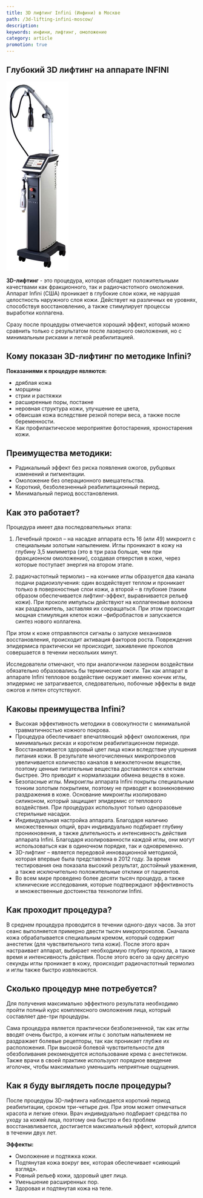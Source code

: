 ```yaml
---
title: 3D лифтинг Infini (Инфини) в Москве
path: /3d-lifting-infini-moscow/
description: 
keywords: инфини, лифтинг, омоложение
category: article
promotion: true
---
```


Глубокий 3D лифтинг на аппарате INFINI
--------------------------------------

![INFINI Москва](./infini-moscow.jpg)

__3D-лифтинг__ - это процедура, которая обладает положительными
качествами как фракционного, так и радиочастотного омоложения. Аппарат
Infini (США) проникает в глубокие слои кожи, не нарушая целостность
наружного слоя кожи. Действует на различных ее уровнях, способствуя
восстановлению, а также стимулирует процессы выработки коллагена.

Сразу после процедуры отмечается хороший эффект, который можно сравнить
только с результатом после лазерного омоложения, но с минимальным
рисками и легкой реабилитацией.

Кому показан 3D-лифтинг по методике Infini?
-------------------------------------------

**Показаниями к процедуре являются:**
* дряблая кожа
* морщины
* стрии и растяжки
* расширенные поры, постакне
* неровная структура кожи, улучшение ее цвета,
* обвисшая кожа вследствие резкой потери веса, а также после
  беременности.
* Как профилактическое мероприятие фотостарения, хроностарения кожи.

Преимущества методики:
----------------------

* Радикальный эффект без риска появления ожогов, рубцовых изменений и
  пигментации.
* Омоложение без операционного вмешательства.
* Короткий, безболезненный реабилитационный период.
* Минимальный период восстановления.

Как это работает?
-----------------

Процедура имеет два последовательных этапа:

1. Лечебный прокол – на насадке аппарата есть 16 (или 49) микроигл с
   специальным золотым напылением. Иглы проникают в кожу на глубину 3,5
   милиметра (это в три раза больше, чем при фракционном омоложении),
   создавая отверстия в коже, через которые поступает энергия на втором
   этапе.

2. радиочастотный термолиз – на кончике иглы образуется два канала
   подачи радиоизлучения: один воздействует теплом и проникает только в
   поверхностные слои кожи, а второй – в глубокие (таким образом
   обеспечивается лифтинг-эффект, выравнивается рельеф кожи). При
   проколе импульсы действуют на коллагеновые волокна как раздражитель,
   заставляя их сокращаться. При этом происходит мощная стимуляция
   клеток кожи –фибробластов и запускается синтез нового коллагена.

При этом к коже отправляются сигналы о запуске механизмов
восстановления, происходит активация факторов роста. Повреждения
эпидермиса практически не происходит, заживление проколов совершается в
течении нескольких минут.

Исследователи отмечают, что при аналогичном лазерном воздействии
обязательно образовались бы термические ожоги. Так как аппарат в
аппарате Infini тепловое воздействие окружает именно кончик иглы,
эпидермис не затрагивается, следовательно, побочные эффекты в виде
ожогов и пятен отсутствуют.

Каковы преимущества Infini?
---------------------------

* Высокая эффективность методики в совокупности с минимальной
  травматичностью кожного покрова.
* Процедура обеспечивает впечатляющий эффект омоложения, при минимальных
  рисках и коротком реабилитационном периоде.
* Восстанавливается здоровый цвет лица кожи вследствие улучшения питания
  кожи. В результате многочисленных микропроколов увеличивается
  количество каналов в межклеточном веществе, поэтому ценные питательные
  вещества доставляются к клеткам быстрее. Это приводит к нормализации
  обмена веществ в коже.
* Безопасные иглы. Микроиглы аппарата Infini покрыты специальным тонким
  золотым покрытием, поэтому не приводят к возникновению раздражения в
  коже. Основание микроиглы изолировано силиконом, который защищает
  эпидермис от теплового воздействия. При процедурах используют только
  одноразовые стерильные насадки.
* Индивидуальная настройка аппарата. Благодаря наличию множественных
  опций, врач индивидуально подбирает глубину проникновения, а также
  длительность и интенсивность действия аппарата Infini. Благодаря
  изолированности каждой иглы, они могут использоваться как в одиночном
  порядке, так и одновременно.
* 3D-лифтинг – является передовой инновационной методикой, которая
  впервые была представлена в 2012 году. За время тестирования она
  показала высокий результат, достойный уважения, а также исключительно
  положительные отклики от пациентов.
* Во всем мире проведено более десяти тысяч процедур, а также
  клинические исследования, которые подтверждают эффективность и
  множественные достоинства технологии Infini.

Как проходит процедура?
-----------------------

В среднем процедура проводится в течении одного-двух часов. За этот
сеанс выполняется примерно двести тысяч микропроколов. Сначала кожа
обрабатывается специальным кремом, который содержит анестетик (для
чувствительного типа кожи). После этого врач настраивает аппарат,
выбирает необходимую глубину прокола, а также время и интенсивность
действия. После этого всего за одну десятую секунды иглы проникает в
кожу, происходит радиочастотный термолиз и иглы также быстро
извлекаются.

Сколько процедур мне потребуется?
---------------------------------

Для получения максимально эффектного результата необходимо пройти полный
курс комплексного омоложения лица, который составляет две-три процедуры.

Сама процедура является практически безболезненной, так как иглы вводят
очень быстро, а кончик иглы с золотым напылением не раздражает болевые
рецепторы, так как проникает глубже их расположения. При высокой болевой
чувствительности для обезболивания рекомендуется использование крема с
анестетиком. Также врачи в своей практике используют порядное введение
иголочек, чтобы максимально уменьшить неприятные ощущения.

Как я буду выглядеть после процедуры?
-------------------------------------

После процедуры 3D-лифтинга наблюдается короткий период реабилитации,
сроком три-четыре дня. При этом может отмечаться красота и легкие отеки.
Врач индивидуально подбирает средства по уходу за кожей лица, поэтому
она быстро и без проблем восстанавливается, достигается максимальный
эффект, который длится в течении двух лет.

**Эффекты:**
* Омоложение и подтяжка кожи.
* Подтянутая кожа вокруг век, которая обеспечивает «сияющий взгляд».
* Ровный рельеф кожи, здоровый цвет лица.
* Уменьшение расширенных пор.
* Здоровая и подтянутая кожа на теле.

